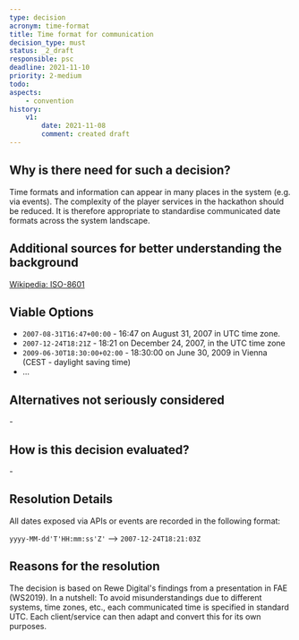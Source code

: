 ```yaml
---
type: decision
acronym: time-format
title: Time format for communication
decision_type: must
status: _2_draft
responsible: psc
deadline: 2021-11-10
priority: 2-medium
todo:
aspects:
    - convention
history:
    v1:
        date: 2021-11-08
        comment: created draft
---
```


## Why is there need for such a decision?
Time formats and information can appear in many places in the system (e.g. via events). The complexity of the player services in the hackathon should be reduced. It is therefore appropriate to standardise communicated date formats across the system landscape.

## Additional sources for better understanding the background
[Wikipedia: ISO-8601](https://de.wikipedia.org/wiki/ISO_8601)

## Viable Options
- `2007-08-31T16:47+00:00` - 16:47 on August 31, 2007 in UTC time zone.
- `2007-12-24T18:21Z` - 18:21 on December 24, 2007, in the UTC time zone
- `2009-06-30T18:30:00+02:00` - 18:30:00 on June 30, 2009 in Vienna (CEST - daylight saving time)
- ...

## Alternatives not seriously considered
\-

## How is this decision evaluated?
\-

## Resolution Details
All dates exposed via APIs or events are recorded in the following format:

`yyyy-MM-dd'T'HH:mm:ss'Z'` --> `2007-12-24T18:21:03Z`


## Reasons for the resolution
The decision is based on Rewe Digital's findings from a presentation in FAE (WS2019). In a nutshell: To avoid misunderstandings due to different systems, time zones, etc., each communicated time is specified in standard UTC. Each client/service can then adapt and convert this for its own purposes.
